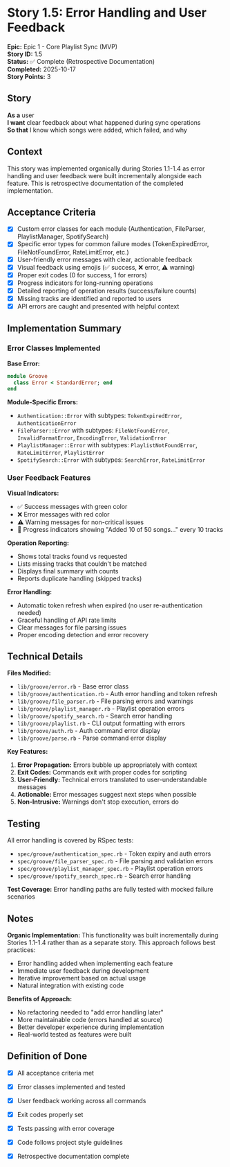 # Story 1.5: Error Handling and User Feedback

**Epic:** Epic 1 - Core Playlist Sync (MVP)  
**Story ID:** 1.5  
**Status:** ✅ Complete (Retrospective Documentation)  
**Completed:** 2025-10-17  
**Story Points:** 3

## Story

**As a** user  
**I want** clear feedback about what happened during sync operations  
**So that** I know which songs were added, which failed, and why

## Context

This story was implemented organically during Stories 1.1-1.4 as error handling and user feedback were built incrementally alongside each feature. This is retrospective documentation of the completed implementation.

## Acceptance Criteria

- [x] Custom error classes for each module (Authentication, FileParser, PlaylistManager, SpotifySearch)
- [x] Specific error types for common failure modes (TokenExpiredError, FileNotFoundError, RateLimitError, etc.)
- [x] User-friendly error messages with clear, actionable feedback
- [x] Visual feedback using emojis (✅ success, ❌ error, ⚠️ warning)
- [x] Proper exit codes (0 for success, 1 for errors)
- [x] Progress indicators for long-running operations
- [x] Detailed reporting of operation results (success/failure counts)
- [x] Missing tracks are identified and reported to users
- [x] API errors are caught and presented with helpful context

## Implementation Summary

### Error Classes Implemented

**Base Error:**
```ruby
module Groove
  class Error < StandardError; end
end
```

**Module-Specific Errors:**
- `Authentication::Error` with subtypes: `TokenExpiredError`, `AuthenticationError`
- `FileParser::Error` with subtypes: `FileNotFoundError`, `InvalidFormatError`, `EncodingError`, `ValidationError`
- `PlaylistManager::Error` with subtypes: `PlaylistNotFoundError`, `RateLimitError`, `PlaylistError`
- `SpotifySearch::Error` with subtypes: `SearchError`, `RateLimitError`

### User Feedback Features

**Visual Indicators:**
- ✅ Success messages with green color
- ❌ Error messages with red color
- ⚠️ Warning messages for non-critical issues
- 🎵 Progress indicators showing "Added 10 of 50 songs..." every 10 tracks

**Operation Reporting:**
- Shows total tracks found vs requested
- Lists missing tracks that couldn't be matched
- Displays final summary with counts
- Reports duplicate handling (skipped tracks)

**Error Handling:**
- Automatic token refresh when expired (no user re-authentication needed)
- Graceful handling of API rate limits
- Clear messages for file parsing issues
- Proper encoding detection and error recovery

## Technical Details

**Files Modified:**
- `lib/groove/error.rb` - Base error class
- `lib/groove/authentication.rb` - Auth error handling and token refresh
- `lib/groove/file_parser.rb` - File parsing errors and warnings
- `lib/groove/playlist_manager.rb` - Playlist operation errors
- `lib/groove/spotify_search.rb` - Search error handling
- `lib/groove/playlist.rb` - CLI output formatting with errors
- `lib/groove/auth.rb` - Auth command error display
- `lib/groove/parse.rb` - Parse command error display

**Key Features:**
1. **Error Propagation:** Errors bubble up appropriately with context
2. **Exit Codes:** Commands exit with proper codes for scripting
3. **User-Friendly:** Technical errors translated to user-understandable messages
4. **Actionable:** Error messages suggest next steps when possible
5. **Non-Intrusive:** Warnings don't stop execution, errors do

## Testing

All error handling is covered by RSpec tests:
- `spec/groove/authentication_spec.rb` - Token expiry and auth errors
- `spec/groove/file_parser_spec.rb` - File parsing and validation errors
- `spec/groove/playlist_manager_spec.rb` - Playlist operation errors
- `spec/groove/spotify_search_spec.rb` - Search error handling

**Test Coverage:** Error handling paths are fully tested with mocked failure scenarios

## Notes

**Organic Implementation:** This functionality was built incrementally during Stories 1.1-1.4 rather than as a separate story. This approach follows best practices:
- Error handling added when implementing each feature
- Immediate user feedback during development
- Iterative improvement based on actual usage
- Natural integration with existing code

**Benefits of Approach:**
- No refactoring needed to "add error handling later"
- More maintainable code (errors handled at source)
- Better developer experience during implementation
- Real-world tested as features were built

## Definition of Done

- [x] All acceptance criteria met
- [x] Error classes implemented and tested
- [x] User feedback working across all commands
- [x] Exit codes properly set
- [x] Tests passing with error coverage
- [x] Code follows project style guidelines
- [x] Retrospective documentation complete

